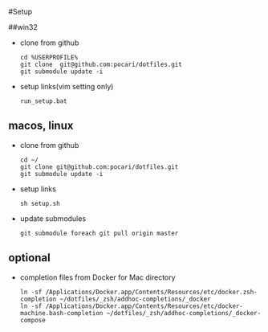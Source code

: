 #Setup

##win32

- clone from github

  ```
  cd %USERPROFILE%
  git clone  git@github.com:pocari/dotfiles.git
  git submodule update -i
  ```
  
- setup links(vim setting only)

  ```
  run_setup.bat
  ```

## macos, linux
- clone from github
  
  ```
  cd ~/
  git clone git@github.com:pocari/dotfiles.git
  git submodule update -i
  ```
  
- setup links

  ```
  sh setup.sh
  ```

- update submodules

  ```
  git submodule foreach git pull origin master
  ```

## optional

- completion files from Docker for Mac directory

  ```
  ln -sf /Applications/Docker.app/Contents/Resources/etc/docker.zsh-completion ~/dotfiles/_zsh/addhoc-completions/_docker
  ln -sf /Applications/Docker.app/Contents/Resources/etc/docker-machine.bash-completion ~/dotfiles/_zsh/addhoc-completions/_docker-compose
  ```
